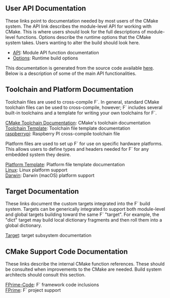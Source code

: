 ## User API Documentation

These links point to documentation needed by most users of the CMake system. The API link
describes the module-level API for working with CMake. This is where users should look for the full
descriptions of module-level functions. Options describe the runtime options that the CMake system
takes. Users wanting to alter the build should look here.

- [API](../../reference/api/cmake/API.md): Module API function documentation
- [Options](../../reference/api/cmake/options.md): Runtime build options

This documentation is generated from the source code available [here](https://github.com/nasa/fprime/tree/devel/cmake). Below is a description of some of the main API functionalities.

## Toolchain and Platform Documentation

Toolchain files are used to cross-compile F´. In general, standard CMake toolchain files can be used
to cross-compile, however; F´ includes several built-in toolchains and a template for writing your
own toolchains for F´.

[CMake Toolchain Documentation](https://cmake.org/cmake/help/latest/manual/cmake-toolchains.7.html): CMake's toolchain documentation  
[Toolchain Template](../../reference/api/cmake/toolchain/toolchain-template.md): Toolchain file template documentation  
[raspberrypi](../../reference/api/cmake/toolchain/raspberrypi.md): Raspberry PI cross-compile toolchain file

Platform files are used to set up F´ for use on specific hardware platforms. This allows users to
define types and headers needed for F´ for any embedded system they desire.

[Platform Template](../../reference/api/cmake/platform/platform-template.md): Platform file template documentation  
[Linux](../../reference/api/cmake/platform/Linux.md): Linux platform support  
[Darwin](../../reference/api/cmake/platform/Darwin.md): Darwin (macOS) platform support  

## Target Documentation

These links document the custom targets integrated into the F´ build system. Targets can be
generically integrated to support both module-level and global targets building toward the same
F´ "target".  For example, the "dict" target may build local dictionary fragments and then roll
them into a global dictionary.

[Target](./Targets.md): target subsystem documentation

## CMake Support Code Documentation

These links describe the internal CMake function references. These should be consulted when
improvements to the CMake are needed. Build system architects should consult this section.

[FPrime-Code](../../reference/api/cmake/FPrime-Code.md): F´ framework code inclusions  
[FPrime](../../reference/api/cmake/FPrime.md): F´ project support

